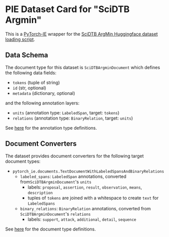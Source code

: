 # PIE Dataset Card for "SciDTB Argmin"

This is a [PyTorch-IE](https://github.com/ChristophAlt/pytorch-ie) wrapper for the
[SciDTB ArgMin Huggingface dataset loading script](https://huggingface.co/datasets/DFKI-SLT/scidtb_argmin).

## Data Schema

The document type for this dataset is `SciDTBArgminDocument` which defines the following data fields:

- `tokens` (tuple of string)
- `id` (str, optional)
- `metadata` (dictionary, optional)

and the following annotation layers:

- `units` (annotation type: `LabeledSpan`, target: `tokens`)
- `relations` (annotation type: `BinaryRelation`, target: `units`)

See [here](https://github.com/ChristophAlt/pytorch-ie/blob/main/src/pytorch_ie/annotations.py) for the annotation type definitions.

## Document Converters

The dataset provides document converters for the following target document types:

- `pytorch_ie.documents.TextDocumentWithLabeledSpansAndBinaryRelations`
  - `labeled_spans`: `LabeledSpan` annotations, converted from`SciDTBArgminDocument`'s `units`
    - labels: `proposal`, `assertion`, `result`, `observation`, `means`, `description`
    - tuples of `tokens` are joined with a whitespace to create `text` for `LabeledSpans`
  - `binary_relations`: `BinaryRelation` annotations, converted from `SciDTBArgminDocument`'s `relations`
    - labels: `support`, `attack`, `additional`, `detail`, `sequence`

See [here](https://github.com/ChristophAlt/pytorch-ie/blob/main/src/pytorch_ie/documents.py) for the document type
definitions.
